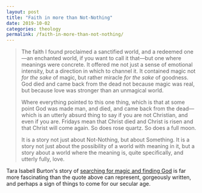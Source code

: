 ```yaml
---
layout: post
title: "Faith in more than Not-Nothing"
date: 2019-10-02
categories: theology
permalink: /faith-in-more-than-not-nothing/
---
```


> The faith I found proclaimed a sanctified world, and a redeemed one—an enchanted world, if you want to call it that—but one where meanings were concrete. It offered me not just a sense of emotional intensity, but a direction in which to channel it. It contained magic not *for the sake* of magic, but rather miracle *for the sake* of goodness. God died and came back from the dead not because magic was real, but because love was stronger than an unmagical world.
>
> Where everything pointed to this one thing, which is that at some point God was made man, and died, and came back from the dead—which is an utterly absurd thing to say if you are not Christian, and even if you are. Fridays mean that Christ died and Christ is risen and that Christ will come again. So does rose quartz. So does a full moon. 
>
> It is a story not just about Not-Nothing, but about Something. It is a story not just about the possibility of a world with meaning in it, but a story about a world where the meaning is, quite specifically, and utterly fully, love.

Tara Isabell Burton's story of [searching for magic and finding God](https://catapult.co/stories/i-spent-years-searching-for-magici-found-god-instead-tara-isabella-burton) is far more fascinating than the quote above can represent, gorgeously written, and perhaps a sign of things to come for our secular age.
